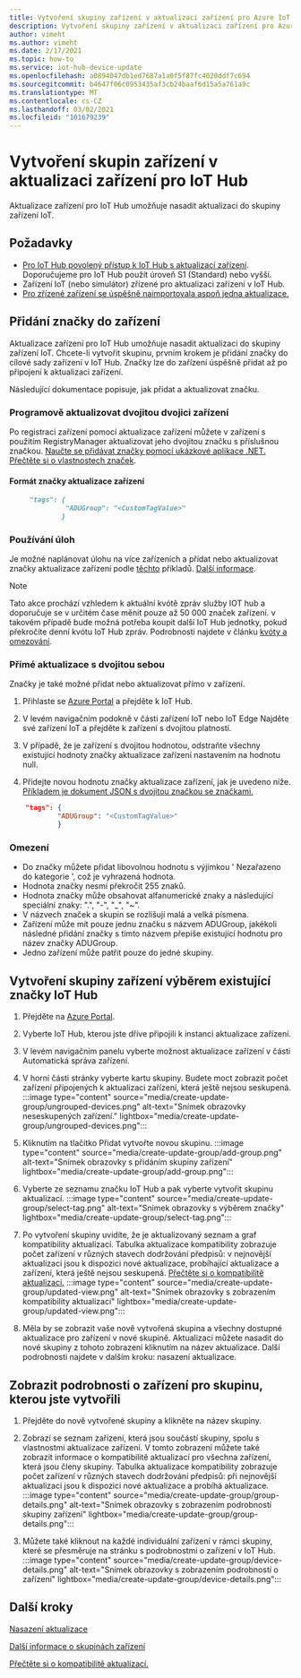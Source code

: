 ```yaml
---
title: Vytvoření skupiny zařízení v aktualizaci zařízení pro Azure IoT Hub | Microsoft Docs
description: Vytvoření skupiny zařízení v aktualizaci zařízení pro Azure IoT Hub
author: vimeht
ms.author: vimeht
ms.date: 2/17/2021
ms.topic: how-to
ms.service: iot-hub-device-update
ms.openlocfilehash: a0894047db1ed7687a1a0f5f87fc4020ddf7c694
ms.sourcegitcommit: b4647f06c0953435af3cb24baaf6d15a5a761a9c
ms.translationtype: MT
ms.contentlocale: cs-CZ
ms.lasthandoff: 03/02/2021
ms.locfileid: "101679239"
---
```

# <a name="create-device-groups-in-device-update-for-iot-hub"></a>Vytvoření skupin zařízení v aktualizaci zařízení pro IoT Hub
Aktualizace zařízení pro IoT Hub umožňuje nasadit aktualizaci do skupiny zařízení IoT.

## <a name="prerequisites"></a>Požadavky

* [Pro IoT Hub povolený přístup k IoT Hub s aktualizací zařízení](create-device-update-account.md). Doporučujeme pro IoT Hub použít úroveň S1 (Standard) nebo vyšší. 
* Zařízení IoT (nebo simulátor) zřízené pro aktualizaci zařízení v IoT Hub.
* [Pro zřízené zařízení se úspěšně naimportovala aspoň jedna aktualizace.](import-update.md)

## <a name="add-a-tag-to-your-devices"></a>Přidání značky do zařízení  

Aktualizace zařízení pro IoT Hub umožňuje nasadit aktualizaci do skupiny zařízení IoT. Chcete-li vytvořit skupinu, prvním krokem je přidání značky do cílové sady zařízení v IoT Hub. Značky lze do zařízení úspěšně přidat až po připojení k aktualizaci zařízení.

Následující dokumentace popisuje, jak přidat a aktualizovat značku.

### <a name="programmatically-update-device-twin"></a>Programově aktualizovat dvojitou dvojici zařízení

Po registraci zařízení pomocí aktualizace zařízení můžete v zařízení s použitím RegistryManager aktualizovat jeho dvojitou značku s příslušnou značkou. 
[Naučte se přidávat značky pomocí ukázkové aplikace .NET.](../iot-hub/iot-hub-csharp-csharp-twin-getstarted.md)  
[Přečtěte si o vlastnostech značek](../iot-hub/iot-hub-devguide-device-twins.md#tags-and-properties-format).

#### <a name="device-update-tag-format"></a>Formát značky aktualizace zařízení

```markdown
     "tags": {
              "ADUGroup": "<CustomTagValue>"
             }
```

### <a name="using-jobs"></a>Používání úloh

Je možné naplánovat úlohu na více zařízeních a přidat nebo aktualizovat značky aktualizace zařízení podle [těchto](../iot-hub/iot-hub-devguide-jobs.md) příkladů. [Další informace](../iot-hub/iot-hub-csharp-csharp-schedule-jobs.md).

  > [!NOTE] 
  > Tato akce prochází vzhledem k aktuální kvótě zpráv služby IOT hub a doporučuje se v určitém čase měnit pouze až 50 000 značek zařízení. v takovém případě bude možná potřeba koupit další IoT Hub jednotky, pokud překročíte denní kvótu IoT Hub zpráv. Podrobnosti najdete v článku [kvóty a omezování](../iot-hub/iot-hub-devguide-quotas-throttling.md#quotas-and-throttling).

### <a name="direct-twin-updates"></a>Přímé aktualizace s dvojitou sebou

Značky je také možné přidat nebo aktualizovat přímo v zařízení.

1. Přihlaste se [Azure Portal](https://portal.azure.com) a přejděte k IoT Hub.

2. V levém navigačním podokně v části zařízení IoT nebo IoT Edge Najděte své zařízení IoT a přejděte k zařízení s dvojitou platností.

3. V případě, že je zařízení s dvojitou hodnotou, odstraňte všechny existující hodnoty značky aktualizace zařízení nastavením na hodnotu null.

4. Přidejte novou hodnotu značky aktualizace zařízení, jak je uvedeno níže. [Příkladem je dokument JSON s dvojitou značkou se značkami.](../iot-hub/iot-hub-devguide-device-twins.md#device-twins)

```JSON
    "tags": {
            "ADUGroup": "<CustomTagValue>"
            }
```

### <a name="limitations"></a>Omezení

* Do značky můžete přidat libovolnou hodnotu s výjimkou ' Nezařazeno do kategorie ', což je vyhrazená hodnota.
* Hodnota značky nesmí překročit 255 znaků.
* Hodnota značky může obsahovat alfanumerické znaky a následující speciální znaky: ".", "-", "_", "~".
* V názvech značek a skupin se rozlišují malá a velká písmena.
* Zařízení může mít pouze jednu značku s názvem ADUGroup, jakékoli následné přidání značky s tímto názvem přepíše existující hodnotu pro název značky ADUGroup.
* Jedno zařízení může patřit pouze do jedné skupiny.

## <a name="create-a-device-group-by-selecting-an-existing-iot-hub-tag"></a>Vytvoření skupiny zařízení výběrem existující značky IoT Hub

1. Přejděte na [Azure Portal](https://portal.azure.com).

2. Vyberte IoT Hub, kterou jste dříve připojili k instanci aktualizace zařízení.

3. V levém navigačním panelu vyberte možnost aktualizace zařízení v části Automatická správa zařízení.

4. V horní části stránky vyberte kartu skupiny. Budete moct zobrazit počet zařízení připojených k aktualizaci zařízení, která ještě nejsou seskupená.
   :::image type="content" source="media/create-update-group/ungrouped-devices.png" alt-text="Snímek obrazovky neseskupených zařízení." lightbox="media/create-update-group/ungrouped-devices.png":::

5. Kliknutím na tlačítko Přidat vytvořte novou skupinu.
   :::image type="content" source="media/create-update-group/add-group.png" alt-text="Snímek obrazovky s přidáním skupiny zařízení" lightbox="media/create-update-group/add-group.png":::

6. Vyberte ze seznamu značku IoT Hub a pak vyberte vytvořit skupinu aktualizací.
   :::image type="content" source="media/create-update-group/select-tag.png" alt-text="Snímek obrazovky s výběrem značky" lightbox="media/create-update-group/select-tag.png":::

7. Po vytvoření skupiny uvidíte, že je aktualizovaný seznam a graf kompatibility aktualizací.  Tabulka aktualizace kompatibility zobrazuje počet zařízení v různých stavech dodržování předpisů: v nejnovější aktualizaci jsou k dispozici nové aktualizace, probíhající aktualizace a zařízení, která ještě nejsou seskupená. [Přečtěte si o kompatibilitě aktualizací.](device-update-compliance.md) 
    :::image type="content" source="media/create-update-group/updated-view.png" alt-text="Snímek obrazovky s zobrazením kompatibility aktualizací" lightbox="media/create-update-group/updated-view.png":::

8. Měla by se zobrazit vaše nově vytvořená skupina a všechny dostupné aktualizace pro zařízení v nové skupině. Aktualizaci můžete nasadit do nové skupiny z tohoto zobrazení kliknutím na název aktualizace. Další podrobnosti najdete v dalším kroku: nasazení aktualizace.

## <a name="view-device-details-for-the-group-you-created"></a>Zobrazit podrobnosti o zařízení pro skupinu, kterou jste vytvořili

1. Přejděte do nově vytvořené skupiny a klikněte na název skupiny.

2. Zobrazí se seznam zařízení, která jsou součástí skupiny, spolu s vlastnostmi aktualizace zařízení. V tomto zobrazení můžete také zobrazit informace o kompatibilitě aktualizací pro všechna zařízení, která jsou členy skupiny. Tabulka aktualizace kompatibility zobrazuje počet zařízení v různých stavech dodržování předpisů: při nejnovější aktualizaci jsou k dispozici nové aktualizace a probíhá aktualizace.
   :::image type="content" source="media/create-update-group/group-details.png" alt-text="Snímek obrazovky s zobrazením podrobností skupiny zařízení" lightbox="media/create-update-group/group-details.png":::

3. Můžete také kliknout na každé individuální zařízení v rámci skupiny, které se přesměruje na stránku s podrobnostmi o zařízení v IoT Hub.
   :::image type="content" source="media/create-update-group/device-details.png" alt-text="Snímek obrazovky s zobrazením podrobností o zařízení" lightbox="media/create-update-group/device-details.png":::

## <a name="next-steps"></a>Další kroky 

[Nasazení aktualizace](deploy-update.md)

[Další informace o skupinách zařízení](device-update-groups.md)

[Přečtěte si o kompatibilitě aktualizací.](device-update-compliance.md)
